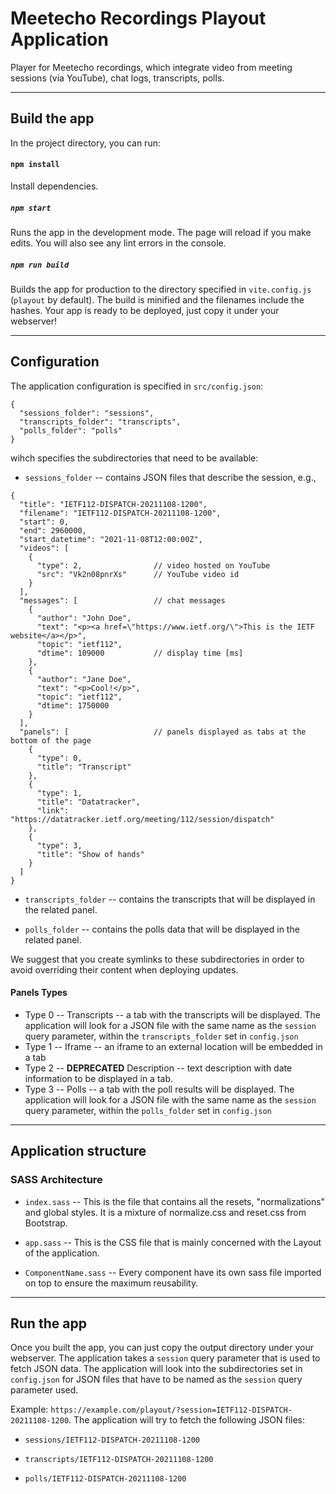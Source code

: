 # Meetecho Recordings Playout Application

Player for Meetecho recordings, which integrate video from meeting sessions (via YouTube), chat logs, transcripts, polls.

---
## Build the app

In the project directory, you can run:
#### `npm install`

Install dependencies.


##### `npm start`

Runs the app in the development mode.
The page will reload if you make edits.
You will also see any lint errors in the console.

##### `npm run build`

Builds the app for production to the directory specified in `vite.config.js` (`playout` by default).
The build is minified and the filenames include the hashes.
Your app is ready to be deployed, just copy it under your webserver!

---
## Configuration

The application configuration is specified in `src/config.json`: 
```
{
  "sessions_folder": "sessions",
  "transcripts_folder": "transcripts",
  "polls_folder": "polls"
}
```
wihch specifies the subdirectories that need to be available:

- `sessions_folder` -- contains JSON files that describe the session, e.g.,
```
{
  "title": "IETF112-DISPATCH-20211108-1200",
  "filename": "IETF112-DISPATCH-20211108-1200",
  "start": 0,
  "end": 2960000,
  "start_datetime": "2021-11-08T12:00:00Z",
  "videos": [
    {
      "type": 2, 				// video hosted on YouTube
      "src": "Vk2n08pnrXs"		// YouTube video id
    }
  ],
  "messages": [					// chat messages
    {
      "author": "John Doe",
      "text": "<p><a href=\"https://www.ietf.org/\">This is the IETF website</a></p>",
      "topic": "ietf112",
      "dtime": 109000			// display time [ms]
    },
    {
      "author": "Jane Doe",
      "text": "<p>Cool!</p>",
      "topic": "ietf112",
      "dtime": 1750000
    }
  ],
  "panels": [					// panels displayed as tabs at the bottom of the page
    {
      "type": 0,				
      "title": "Transcript"
    },
    {
      "type": 1,
      "title": "Datatracker",
      "link": "https://datatracker.ietf.org/meeting/112/session/dispatch"
    },
    {
      "type": 3,
      "title": "Show of hands"
    }
  ]
}
```

- `transcripts_folder` -- contains the transcripts that will be displayed in the related panel.

- `polls_folder` -- contains the polls data that will be displayed in the related panel.

We suggest that you create symlinks to these subdirectories in order to avoid overriding their content when deploying updates. 

#### Panels Types

- Type 0 -- Transcripts -- a tab with the transcripts will be displayed. The application will look for a JSON file with the same name as the `session` query parameter, within the `transcripts_folder` set in `config.json`
- Type 1 -- Iframe -- an iframe to an external location will be embedded in a tab
- Type 2 -- **DEPRECATED** Description -- text description with date information to be displayed in a tab. 
- Type 3 -- Polls -- a tab with the poll results will be displayed. The application will look for a JSON file with the same name as the `session` query parameter, within the `polls_folder` set in `config.json`

---
## Application structure

### SASS Architecture

- `index.sass` -- This is the file that contains all the resets, "normalizations" and global styles. It is a mixture of normalize.css and reset.css from Bootstrap.

- `app.sass` -- This is the CSS file that is mainly concerned with the Layout of the application.

- `ComponentName.sass` -- Every component have its own sass file imported on top to ensure the maximum reusability.


---
## Run the app
Once you built the app, you can just copy the output directory under your webserver.
The application takes a `session` query parameter that is used to fetch JSON data.
The application will look into the subdirectories set in `config.json` for JSON files that have to be named as the `session` query parameter used.

Example: `https://example.com/playout/?session=IETF112-DISPATCH-20211108-1200`. 
The application will try to fetch the following JSON files:

- `sessions/IETF112-DISPATCH-20211108-1200`

- `transcripts/IETF112-DISPATCH-20211108-1200`

- `polls/IETF112-DISPATCH-20211108-1200`
